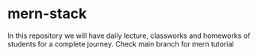 # mern-stack
In this repository we will have daily lecture, classworks and homeworks of students for a complete journey. Check main branch for mern tutorial
